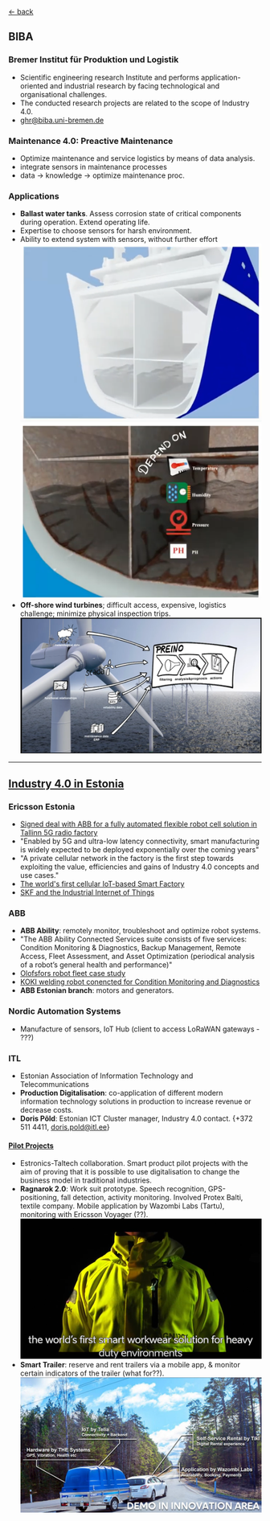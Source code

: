 [<- back](./README.md)

## BIBA

### Bremer Institut für Produktion und Logistik 

- Scientific engineering research Institute and performs application-oriented and industrial research by facing technological and organisational challenges. 
- The conducted research projects are related to the scope of Industry 4.0. 
- ghr@biba.uni-bremen.de


### Maintenance 4.0: Preactive Maintenance
 - Optimize maintenance and service logistics by means of data  analysis.
 - integrate sensors in maintenance processes
 - data -> knowledge -> optimize maintenance proc. 
### Applications
 - __Ballast water tanks__. Assess corrosion state of critical components during operation. Extend operating life. 
 - Expertise to choose sensors for harsh environment.
 - Ability to extend system with sensors, without further effort 
  ![img](./img/biba1.PNG)
  ![img](./img/biba2.PNG)
 - __Off-shore wind turbines__; difficult access, expensive, logistics challenge; minimize physical inspection trips.
  ![img](./img/biba3.png)

---

## [Industry 4.0 in Estonia](https://investinestonia.com/business-opportunities/industrial-automation/)

### Ericsson Estonia
- [Signed deal with ABB for a fully automated flexible robot cell solution in Tallinn 5G radio factory](https://www.ericsson.com/en/news/2019/4/ericsson-and-abb-5g-smart-manufacturing-estonia)
- "Enabled by 5G and ultra-low latency connectivity, smart manufacturing is widely expected to be deployed exponentially over the coming years"
- "A private cellular network in the factory is the first step towards exploiting the value, efficiencies and gains of Industry 4.0 concepts and use cases."
- [The world's first cellular IoT-based Smart Factory](https://www.ericsson.com/en/cases/2018/industry-4-0)
- [SKF and the Industrial Internet of Things](https://www.ericsson.com/en/cases/2017/skf)

### ABB
- __ABB Ability__:  remotely monitor, troubleshoot and optimize robot systems.
- "The ABB Ability Connected Services suite consists of five services: Condition Monitoring & Diagnostics, Backup Management, Remote Access, Fleet Assessment, and Asset Optimization (periodical analysis of a robot’s general health and performance)"
- [Olofsfors robot fleet case study](https://new.abb.com/news/detail/62166/forging-the-factory-of-the-future-for-olofsfors)
- [KOKI welding robot conencted for Condition Monitoring and Diagnostics](https://new.abb.com/news/detail/62166/forging-the-factory-of-the-future-for-olofsfors)
- __ABB Estonian branch__: motors and generators. 

### Nordic Automation Systems
- Manufacture of sensors, IoT Hub (client to access LoRaWAN gateways - ???)

### ITL
- Estonian Association of Information Technology and Telecommunications
- __Production Digitalisation__: co-application of different modern information technology solutions in production to increase revenue or decrease costs.
- __Doris Põld__: Estonian ICT Cluster manager, Industry 4.0 contact. {+372 511 4411, doris.pold@itl.ee}

#### [Pilot Projects](https://www.itl.ee/en/industry/)
- Estronics-Taltech collaboration. Smart product pilot projects with the aim of proving that it is possible to use digitalisation to change the business model in traditional industries. 
- __Ragnarok 2.0__: Work suit prototype. Speech recognition, GPS-positioning, fall detection, activity monitoring. Involved Protex Balti, textile company. Mobile application by Wazombi Labs (Tartu), monitoring with Ericsson Voyager (??).
  ![img](./img/itl1.PNG)
- __Smart Trailer__: reserve and rent trailers via a mobile app, & monitor certain indicators of the trailer (what for??).
  ![img](./img/itl2.jpg)